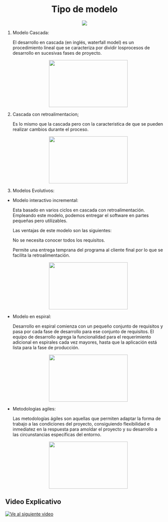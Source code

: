 <h1 align="center">Tipo de modelo</h1>

<p align="center"><img src="https://innatos.com.mx/wp-content/uploads/2020/05/INNATOS-Cosas-a-tener-en-cuenta-SUBTITULO.png"></img></p>

1. Modelo Cascada:
    
    El desarrollo en cascada (en inglés, waterfall model) es un procedimiento lineal que se caracteriza por dividir losprocesos de desarrollo en sucesivas fases de proyecto. 

    <p align="center">
    <img src="https://upload.wikimedia.org/wikipedia/commons/thumb/2/2e/El_modelo_de_desarrollo_en_cascada.svg/350px-El_modelo_de_desarrollo_en_cascada.svg.png" width="250" height="150"></img>
    </p>

2. Cascada con retroalimentacion;

    Es lo mismo que la cascada pero con la caracteristica de que se pueden realizar cambios durante el proceso.

    <p align="center">
    <img src="https://parasitovirtual.files.wordpress.com/2010/06/modelo-en-cascada.png" width="250" height="150"></img>
    </p>
3. Modelos Evolutivos:

- Modelo interactivo incremental:

    Esta basado en varios ciclos en cascada con retroalimentación. Empleando este modelo, podemos entregar el software en partes pequeñas pero utilizables.
    
    Las ventajas de este modelo son las siguientes:

    No se necesita conocer todos los   requisitos.

    Permite una entrega temprana del programa al cliente final por lo que se facilita la retroalimentación.

    <p align="center">
    <img src="https://upload.wikimedia.org/wikipedia/commons/thumb/f/fe/Modelo_Gral_Evolutivo_Incremental.jpg/350px-Modelo_Gral_Evolutivo_Incremental.jpg" width="250" height="150"></img>
    </p>

- Modelo en espiral:
        
    Desarrollo en espiral comienza con un pequeño conjunto de requisitos y pasa por cada fase de desarrollo para ese conjunto de requisitos. El equipo de desarrollo agrega la funcionalidad para el requerimiento adicional en espirales cada vez mayores, hasta que la aplicación está lista para la fase de producción.

    <p align="center">
    <img src="https://upload.wikimedia.org/wikipedia/commons/thumb/3/39/ModeloEspiral.svg/359px-ModeloEspiral.svg.png" width="250" height="150"></img>
    </p>
- Metodologias agiles:

    Las metodologías ágiles son aquellas que permiten adaptar la forma de trabajo a las condiciones del proyecto, consiguiendo flexibilidad e inmediatez en la respuesta para amoldar el proyecto y su desarrollo a las circunstancias específicas del entorno.
    <p align="center">
    <img src="https://cdnb.ganttpro.com/uploads/2021/11/que-es-metodologia-agil.png" width="250" height="150"></img>
    </p>

## Video Explicativo
[![Ve al siguiente video](https://img.youtube.com/vi/J4FY0qB3Gig/hqdefault.jpg)](https://www.youtube.com/watch?v=J4FY0qB3Gig)